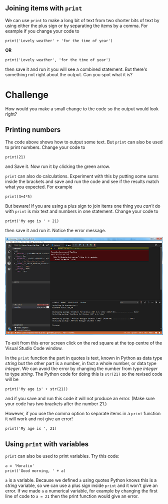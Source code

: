 Joining items with `print`
--------------------------
We can use `print` to make a long bit of text from two shorter bits of text by using either the plus sign or by separating the items by a comma. For example if you change your code to
```
print('Lovely weather' + 'for the time of year')
```
**OR**
```
print('Lovely weather', 'for the time of year')
```
then save it and run it you will see a combined statement. But there's something not right about the output. Can you spot what it is? 

Challenge
=========
How would you make a small change to the code so the output would look right?

Printing numbers
----------------
The code above shows how to output some text. But `print` can also be used to print numbers. Change your code to
```
print(21)
```
and Save it. Now run it by clicking the green arrow. 

`print` can also do calculations. Experiment with this by putting some sums inside the brackets and save and run the code and see if the results match what you expected. For example
```
print(3+4*5)
```
But beware! If you are using a plus sign to join items one thing you 
*can't* do with `print` is mix text and numbers in one statement. Change your code to
```
print('My age is ' + 21)
```
then save it and run it. Notice the error message.

![alt text](TypeError.png "Type Error")

To exit from this error screen click on the red square at the top centre of the Visual Studio Code window.

In the `print` function the part in quotes is text, known in Python as data type *string* but the other part is a number, in fact a whole number, or data type *integer*. We can avoid the error by changing the number from type *integer* to type *string*. The Python code for doing this is `str(21)` so the revised code will be
```
print('My age is' + str(21))
```
and if you save and run this code it will not produce an error. (Make sure your code has two brackets after the number 21.)

However, if you use the comma option to separate items in a `print` function it will work and not give an error!
```
print('My age is ', 21)
```

Using `print` with variables
----------------------------
`print` can also be used to print variables. Try this code:
```
a = 'Horatio'
print('Good morning, ' + a)
```
`a` is a variable. Because we defined `a` using quotes Python knows this is a *string* variable, so we can use a plus sign inside `print` and it won't give an error. If we made `a` a numerical variable, for example by changing the first line of code to `a = 21` then the print function would give an error.

